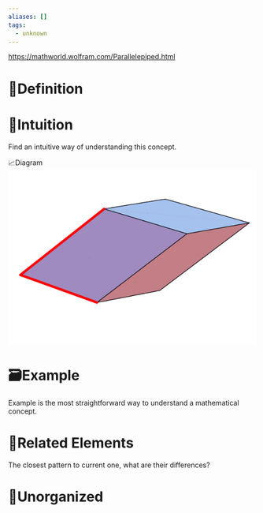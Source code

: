 ```yaml
---
aliases: []
tags:
  - unknown
---
```


https://mathworld.wolfram.com/Parallelepiped.html
# 📝Definition

# 🧠Intuition
Find an intuitive way of understanding this concept.

📈Diagram
![|300](../assets/Parallelepiped_800.svg)


# 🗃Example
Example is the most straightforward way to understand a mathematical concept.

# 🌱Related Elements
The closest pattern to current one, what are their differences?


# 🍂Unorganized